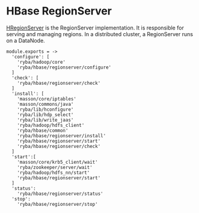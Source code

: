 
# HBase RegionServer
[HRegionServer](http://hbase.apache.org/book.html#regionserver.arch) is the RegionServer implementation.
It is responsible for serving and managing regions. In a distributed cluster, a RegionServer runs on a DataNode.

    module.exports = ->
      'configure': [
        'ryba/hadoop/core'
        'ryba/hbase/regionserver/configure'
      ]
      'check': [
        'ryba/hbase/regionserver/check'
      ]
      'install': [
        'masson/core/iptables'
        'masson/commons/java'
        'ryba/lib/hconfigure'
        'ryba/lib/hdp_select'
        'ryba/lib/write_jaas'
        'ryba/hadoop/hdfs_client'
        'ryba/hbase/common'
        'ryba/hbase/regionserver/install'
        'ryba/hbase/regionserver/start'
        'ryba/hbase/regionserver/check'
      ]
      'start':[
        'masson/core/krb5_client/wait'
        'ryba/zookeeper/server/wait'
        'ryba/hadoop/hdfs_nn/start'
        'ryba/hbase/regionserver/start'
      ]
      'status':
        'ryba/hbase/regionserver/status'
      'stop':
        'ryba/hbase/regionserver/stop'

